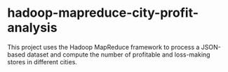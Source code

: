 # hadoop-mapreduce-city-profit-analysis
This project uses the Hadoop MapReduce framework to process a JSON-based dataset and compute the number of profitable and loss-making stores in different cities.
